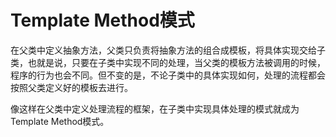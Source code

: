 # Template Method模式

在父类中定义抽象方法，父类只负责将抽象方法的组合成模板，将具体实现交给子类，也就是说，只要在子类中实现不同的处理，当父类的模板方法被调用的时候，程序的行为也会不同。但不变的是，不论子类中的具体实现如何，处理的流程都会按照父类定义好的模板去进行。


像这样在父类中定义处理流程的框架，在子类中实现具体处理的模式就成为Template Method模式。